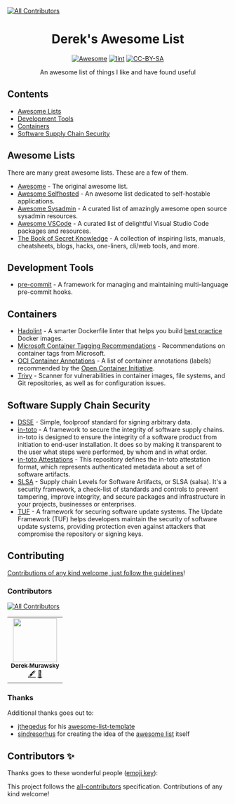<!--lint ignore no-dead-urls awesome-git-repo-age -->
<!-- ALL-CONTRIBUTORS-BADGE:START - Do not remove or modify this section -->
[![All Contributors](https://img.shields.io/badge/all_contributors-1-orange.svg?style=flat-square)](#contributors-)
<!-- ALL-CONTRIBUTORS-BADGE:END -->
<div align="center">

<!-- title -->

# Derek's Awesome List <!-- omit in toc -->
<!--lint disable double-link -->
[![Awesome](https://awesome.re/badge.svg)](https://awesome.re) [![lint](https://github.com/derekmurawsky/dereks-awesome-list/actions/workflows/lint.yaml/badge.svg)](https://github.com/derekmurawsky/dereks-awesome-list/actions/workflows/lint.yaml) [![CC-BY-SA](https://i.creativecommons.org/l/by-sa/4.0/80x15.png)](http://creativecommons.org/licenses/by-sa/4.0/)
<!--lint enable double-link -->
<!-- subtitle -->

An awesome list of things I like and have found useful

</div>

<!-- omit in toc -->
## Contents

- [Awesome Lists](#awesome-lists)
- [Development Tools](#development-tools)
- [Containers](#containers)
- [Software Supply Chain Security](#software-supply-chain-security)

## Awesome Lists

There are many great awesome lists. These are a few of them.
<!--lint ignore double-link -->
- [Awesome](https://github.com/sindresorhus/awesome) - The original awesome list.
- [Awesome Selfhosted](https://github.com/awesome-selfhosted/awesome-selfhosted) - An awesome list dedicated to self-hostable applications.
- [Awesome Sysadmin](https://github.com/awesome-foss/awesome-sysadmin) - A curated list of amazingly awesome open source sysadmin resources.
- [Awesome VSCode](https://github.com/viatsko/awesome-vscode) - A curated list of delightful Visual Studio Code packages and resources.
- [The Book of Secret Knowledge](https://github.com/trimstray/the-book-of-secret-knowledge) - A collection of inspiring lists, manuals, cheatsheets, blogs, hacks, one-liners, cli/web tools, and more.

## Development Tools

- [pre-commit](https://pre-commit.com/) - A framework for managing and maintaining multi-language pre-commit hooks.

## Containers

- [Hadolint](https://github.com/hadolint/hadolint) - A smarter Dockerfile linter that helps you build [best practice](https://docs.docker.com/engine/userguide/eng-image/dockerfile_best-practices) Docker images.
- [Microsoft Container Tagging Recommendations](https://docs.microsoft.com/en-us/azure/container-registry/container-registry-image-tag-version) - Recommendations on container tags from Microsoft.
- [OCI Container Annotations](https://github.com/opencontainers/image-spec/blob/main/annotations.md) - A list of container annotations (labels) recommended by the [Open Container Initiative](https://opencontainers.org/).
- [Trivy](https://github.com/aquasecurity/trivy) - Scanner for vulnerabilities in container images, file systems, and Git repositories, as well as for configuration issues.

## Software Supply Chain Security

- [DSSE](https://github.com/secure-systems-lab/dsse) - Simple, foolproof standard for signing arbitrary data.
- [in-toto](https://in-toto.io/) - A framework to secure the integrity of software supply chains. in-toto is designed to ensure the integrity of a software product from initiation to end-user installation. It does so by making it transparent to the user what steps were performed, by whom and in what order.
- [in-toto Attestations](https://github.com/in-toto/attestation) - This repository defines the in-toto attestation format, which represents authenticated metadata about a set of software artifacts.
- [SLSA](https://slsa.dev/) - Supply chain Levels for Software Artifacts, or SLSA (salsa). It's a security framework, a check-list of standards and controls to prevent tampering, improve integrity, and secure packages and infrastructure in your projects, businesses or enterprises.
- [TUF](https://theupdateframework.io/) - A framework for securing software update systems. The Update Framework (TUF) helps developers maintain the security of software update systems, providing protection even against attackers that compromise the repository or signing keys.

<!-- omit in toc -->
## Contributing

[Contributions of any kind welcome, just follow the guidelines](contributing.md)!
<!-- omit in toc -->
### Contributors

<!-- ALL-CONTRIBUTORS-BADGE:START - Do not remove or modify this section -->
[![All Contributors](https://img.shields.io/badge/all_contributors-1-orange.svg?style=flat-square)](#contributors)
<!-- ALL-CONTRIBUTORS-BADGE:END -->

<!-- ALL-CONTRIBUTORS-LIST:START - Do not remove or modify this section -->
<!-- prettier-ignore-start -->
<!-- markdownlint-disable -->
<table>
  <tr>
    <td align="center"><a href="http://www.theendofthetunnel.org"><img src="https://avatars.githubusercontent.com/u/3741839?v=4?s=100" width="100px;" alt=""/><br /><sub><b>Derek Murawsky</b></sub></a><br /><a href="#content-derekmurawsky" title="Content">🖋</a> <a href="#design-derekmurawsky" title="Design">🎨</a></td>
  </tr>
</table>

<!-- markdownlint-restore -->
<!-- prettier-ignore-end -->

<!-- ALL-CONTRIBUTORS-LIST:END -->

<!-- omit in toc -->
### Thanks

Additional thanks goes out to:
<!--lint ignore double-link -->
- [jthegedus](https://github.com/jthegedus) for his [awesome-list-template](https://github.com/jthegedus/awesome-list-template)
- [sindresorhus](https://github.com/sindresorhus) for creating the idea of the [awesome list](https://github.com/sindresorhus/awesome) itself

<!-- markdownlint-disable-file MD033 MD041 MD013 -->

## Contributors ✨

Thanks goes to these wonderful people ([emoji key](https://allcontributors.org/docs/en/emoji-key)):

<!-- ALL-CONTRIBUTORS-LIST:START - Do not remove or modify this section -->
<!-- prettier-ignore-start -->
<!-- markdownlint-disable -->
<!-- markdownlint-restore -->
<!-- prettier-ignore-end -->
<!-- ALL-CONTRIBUTORS-LIST:END -->

This project follows the [all-contributors](https://github.com/all-contributors/all-contributors) specification. Contributions of any kind welcome!